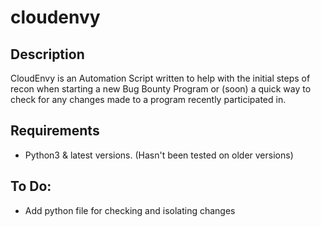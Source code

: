# cloudenvy

## Description

CloudEnvy is an Automation Script written to help with the initial steps of recon when starting a new Bug Bounty Program or (soon) a quick way to check for any changes made to a program recently participated in. 

## Requirements

* Python3 & latest versions. (Hasn't been tested on older versions)

## To Do:

* Add python file for checking and isolating changes
